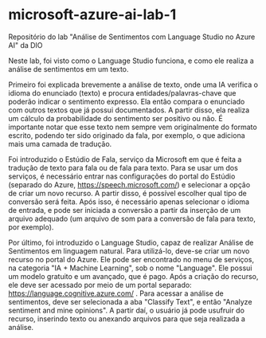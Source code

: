 # microsoft-azure-ai-lab-1
Repositório do lab "Análise de Sentimentos com Language Studio no Azure AI" da DIO

Neste lab, foi visto como o Language Studio funciona, e como ele realiza a análise de sentimentos em um texto. 

Primeiro foi explicada brevemente a análise de texto, onde uma IA verifica o idioma do enunciado (texto) e procura entidades/palavras-chave que poderão indicar o sentimento expresso. Ela então compara o enunciado com outros textos que já possui documentados. A partir disso, ela realiza um cálculo da probabilidade do sentimento ser positivo ou não. É importante notar que esse texto nem sempre vem originalmente do formato escrito, podendo ter sido originado da fala, por exemplo, o que adiciona mais uma camada de tradução.

Foi introduzido o Estúdio de Fala, serviço da Microsoft em que é feita a tradução de texto para fala ou de fala para texto. Para se usar um dos serviços, é necessário entrar nas configurações do portal do Estúdio (separado do Azure, https://speech.microsoft.com/) e selecionar a opção de criar um novo recurso. A partir disso, é possível escolher qual tipo de conversão será feita. Após isso, é necessário apenas selecionar o idioma de entrada, e pode ser iniciada a conversão a partir da inserção de um arquivo adequado (um arquivo de som para a conversão de fala para texto, por exemplo).

Por último, foi introduzido o Language Studio, capaz de realizar Análise de Sentimentos em linguagem natural. Para utilizá-lo, deve-se criar um novo recurso no portal do Azure. Ele pode ser encontrado no menu de serviços, na categoria "IA + Machine Learning", sob o nome "Language". Ele possui um modelo gratuito e um avançado, que é pago. Após a criação do recurso, ele deve ser acessado por meio de um portal separado: https://language.cognitive.azure.com/ . Para acessar a análise de sentimentos, deve ser selecionada a aba "Classify Text", e então "Analyze sentiment and mine opinions". A partir daí, o usuário já pode usufruir do recurso, inserindo texto ou anexando arquivos para que seja realizada a análise.
